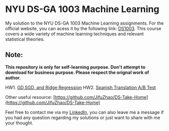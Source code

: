 # NYU DS-GA 1003 Machine Learning

My solution to the NYU DS-GA 1003 Machine Learning assignments. For the official website, you can acess it by the following link: [DS1003](https://davidrosenberg.github.io/ml2019/#home). This course covers a wide variety of machine learning techniques and relevant statistical theories. 

## Note:

**This repository is only for self-learning purpose. Don't attempt to download for business purpose. Please respect the orignal work of author.**

HW1. [GD,SGD, and Ridge Regression](https://github.com/Luffy-Yao/NYU-DS-GA-1003/tree/master/Homework_1)
HW2. [Spanish Translation A/B Test]()


Other useful resource: [https://github.com/JifuZhao/DS-Take-Home](https://github.com/JifuZhao/DS-Take-Home)







Feel free to contact me via my [LinkedIn](https://www.linkedin.com/in/linxing-yao-594011134/), you can also leave me a message if you had any question regarding my solutions or just want to share with me your thought.

